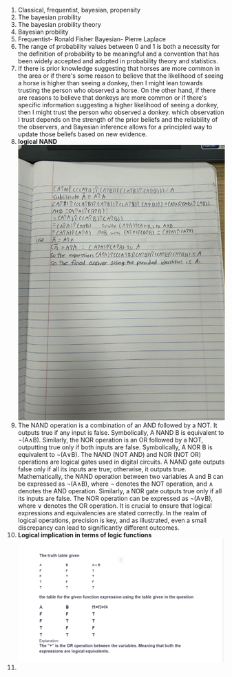 1. Classical, frequentist, bayesian, propensity  
2. The bayesian probility
3. The bayesian probility theory  
4. Bayesian probility  
5. Frequentist- Ronald Fisher  Bayesian- Pierre Laplace  
6. The range of probability values between 0 and 1 is both a necessity for the definition of probability to be meaningful and a convention that has been widely accepted and adopted in probability theory and statistics.  
7.  If there is prior knowledge suggesting that horses are more common in the area or if there's some reason to believe that the likelihood of seeing a horse is higher than seeing a donkey, then I might lean towards trusting the person who observed a horse. On the other hand, if there are reasons to believe that donkeys are more common or if there's specific information suggesting a higher likelihood of seeing a donkey, then I might trust the person who observed a donkey. which observation I trust depends on the strength of the prior beliefs and the reliability of the observers, and Bayesian inference allows for a principled way to update those beliefs based on new evidence.
8. **logical NAND** ![logical NAND ](hw4question2answer.jpg)
9. The NAND operation is a combination of an AND followed by a NOT. It outputs true if any input is false. Symbolically, A NAND B is equivalent to ¬(A∧B). Similarly, the NOR operation is an OR followed by a NOT, outputting true only if both inputs are false. Symbolically, A NOR B is equivalent to ¬(A∨B). The NAND (NOT AND) and NOR (NOT OR) operations are logical gates used in digital circuits. A NAND gate outputs false only if all its inputs are true; otherwise, it outputs true. Mathematically, the NAND operation between two variables A and B can be expressed as ¬(A∧B), where ¬ denotes the NOT operation, and ∧ denotes the AND operation. Similarly, a NOR gate outputs true only if all its inputs are false. The NOR operation can be expressed as ¬(A∨B), where ∨ denotes the OR operation. It is crucial to ensure that logical expressions and equivalencies are stated correctly. In the realm of logical operations, precision is key, and as illustrated, even a small discrepancy can lead to significantly different outcomes.
10. **Logical implication in terms of logic functions** ![Logical implication in terms of logic functions ](quiz4q10answer.png)
11. 
